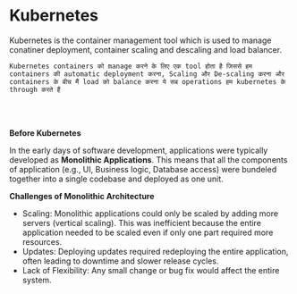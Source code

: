 # Kubernetes

Kubernetes is the container management tool which is used to manage conatiner deployment, container scaling and descaling and load balancer.

```Kubernetes containers को manage करने के लिए एक tool होता है जिससे हम containers की automatic deployment करना, Scaling और De-scaling करना और containers के बीच मैं load को balance करना ये सब operations हम kubernetes के through करते हैं```

<br>
<br>

**Before Kubernetes**

In the early days of software development, applications were typically developed as **Monolithic Applications**. This means that all the components of application (e.g., UI, Business logic, Database access) were bundeled together into a single codebase and deployed as one unit.

**Challenges of Monolithic Architecture**
- Scaling: Monolithic applications could only be scaled by adding more servers (vertical scaling). This was inefficient because the entire application needed to be scaled even if only one part required more resources.
- Updates: Deploying updates required redeploying the entire application, often leading to downtime and slower release cycles.
- Lack of Flexibility: Any small change or bug fix would affect the entire system.
